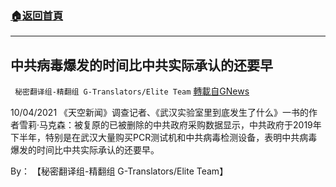 ###  [:house:返回首頁](https://github.com/ourhimalayas/txt)
---


## 中共病毒爆发的时间比中共实际承认的还要早
` 秘密翻译组-精翻组 G-Translators/Elite Team` [轉載自GNews](https://gnews.org/zh-hans/1580675/)

10/04/2021 《天空新闻》调查记者、《武汉实验室里到底发生了什么》一书的作者雪莉·马克森：被复原的已被删除的中共政府采购数据显示，中共政府于2019年下半年，特别是在武汉大量购买PCR测试机和中共病毒检测设备，表明中共病毒爆发的时间比中共实际承认的还要早。

By： 【秘密翻译组-精翻组 G-Translators/Elite Team】
